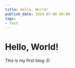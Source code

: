 ```yaml
---
title: Hello, World!
publish_date: 2024-07-06 00:00
tags:
- test
---
```

# Hello, World!

This is my first blog :D
